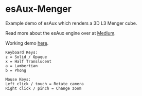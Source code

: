 # esAux-Menger
Example demo of esAux which renders a 3D L3 Menger cube.

Read more about the esAux engine over at [Medium](https://james-william-fletcher.medium.com/a-simple-3d-renderer-for-the-web-in-c-15397bb2352f).

Working demo [here](https://mengercube.github.io/3).
```
Keyboard Keys:
z = Solid / Opaque
x = Half Translucent
a = Lambertian
b = Phong

Mouse Keys:
Left click / touch = Rotate camera
Right click / pinch = Change zoom
```
